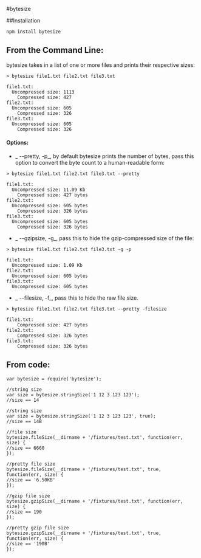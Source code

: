 #bytesize

##Installation

`npm install bytesize`

## From the Command Line:

  bytesize takes in a list of one or more files and prints their respective sizes:

`> bytesize file1.txt file2.txt file3.txt`

```
file1.txt:
  Uncompressed size: 1113
    Compressed size: 427
file2.txt:
  Uncompressed size: 605
    Compressed size: 326
file3.txt:
  Uncompressed size: 605
    Compressed size: 326
```

#### Options:
- _ --pretty, -p_, by default bytesize prints the number of bytes, pass this option to convert the byte count to a human-readable form:

`> bytesize file1.txt file2.txt file3.txt --pretty`

```
file1.txt:
  Uncompressed size: 11.09 Kb
    Compressed size: 427 bytes
file2.txt:
  Uncompressed size: 605 bytes
    Compressed size: 326 bytes
file3.txt:
  Uncompressed size: 605 bytes
    Compressed size: 326 bytes
```

- _ --gzipsize, -g_, pass this to hide the gzip-compressed size of the file:  

`> bytesize file1.txt file2.txt file3.txt -g -p`

```
file1.txt:
  Uncompressed size: 1.09 Kb
file2.txt:
  Uncompressed size: 605 bytes
file3.txt:
  Uncompressed size: 605 bytes

```
- _ --filesize, -f_, pass this to hide the raw file size.  

`> bytesize file1.txt file2.txt file3.txt --pretty -filesize`

```
file1.txt:
    Compressed size: 427 bytes
file2.txt:
    Compressed size: 326 bytes
file3.txt:
    Compressed size: 326 bytes

```



## From code:

```
var bytesize = require('bytesize');

//string size
var size = bytesize.stringSize('1 12 3 123 123');
//size == 14

//string size
var size = bytesize.stringSize('1 12 3 123 123', true);
//size == 14B

//file size
bytesize.fileSize(__dirname + '/fixtures/test.txt', function(err, size) {
//size == 6660
});

//pretty file size
bytesize.fileSize(__dirname + '/fixtures/test.txt', true, function(err, size) {
//size == '6.50KB'
});

//gzip file size
bytesize.gzipSize(__dirname + '/fixtures/test.txt', function(err, size) {
//size == 190
});

//pretty gzip file size
bytesize.gzipSize(__dirname + '/fixtures/test.txt', true, function(err, size) {
//size == '190B'
});
```
